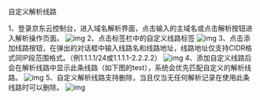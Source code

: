 自定义解析线路

1、登录京东云控制台，进入域名解析界面，点击输入的主域名或点击解析按钮进入解析操作页面。
 ![img](https://github.com/jdcloudcom/cn/blob/edit/image/dns-img/Custom-Route1.png)
2、点击标签栏中的自定义线路标签
![img](https://github.com/jdcloudcom/cn/blob/edit/image/dns-img/Custom-Route2.png)
3、点击添加线路按钮，在弹出的对话框中输入线路名和线路地址，线路地址仅支持CIDR格式同IP段范围格式。（例1.1.1.1/24或1.1.1.1-2.2.2.2）
![img](https://github.com/jdcloudcom/cn/blob/edit/image/dns-img/Custom-Route3.png)
4、添加自定义线路后会在解析线路中显示此条线路（如下图的test），系统会优先匹配自定义的解析线路。
![img](https://github.com/jdcloudcom/cn/blob/edit/image/dns-img/Custom-Route4.png)
5、自定义解析线路支持删除，当且仅当无任何解析记录在使用此条线路时可以删除。
![img](https://github.com/jdcloudcom/cn/blob/edit/image/dns-img/Custom-Route5.png)

